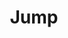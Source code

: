 ---
title: "Jump"
permalink: /spells/jump/
tags:
  - Spell
  - 1st Level
  - Transmutation
available_for:
  - Druid
  - Ranger
  - Sorcerer
  - Wizard
level: "1st Level"
school: "Transmutation"
range: "Touch"
comp:
  - V
  - S
  - M
material: "a grasshopper's hind leg."
duration: "1 Minute"
description: |
  You touch a creature. The creature's jump distance is tripled until the spell ends.
excerpt: "You touch a creature."
source: "Basic Rules"
---